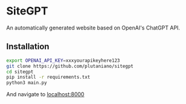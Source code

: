 # SiteGPT

An automatically generated website based on OpenAI's ChatGPT API.


## Installation

```bash
export OPENAI_API_KEY=xxxyourapikeyhere123
git clone https://github.com/plutaniano/sitegpt
cd sitegpt
pip install -r requirements.txt
python3 main.py
```

And navigate to [localhost:8000](http://localhost:8000)
